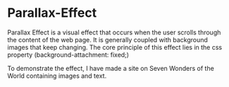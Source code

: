 # Parallax-Effect

Parallax Effect is a visual effect that occurs when the user scrolls through the content of the web page. It is generally coupled with background images that keep changing. The core principle of this effect lies in the css property (background-attachment: fixed;)

To demonstrate the effect, I have made a site on Seven Wonders of the World containing images and text.
